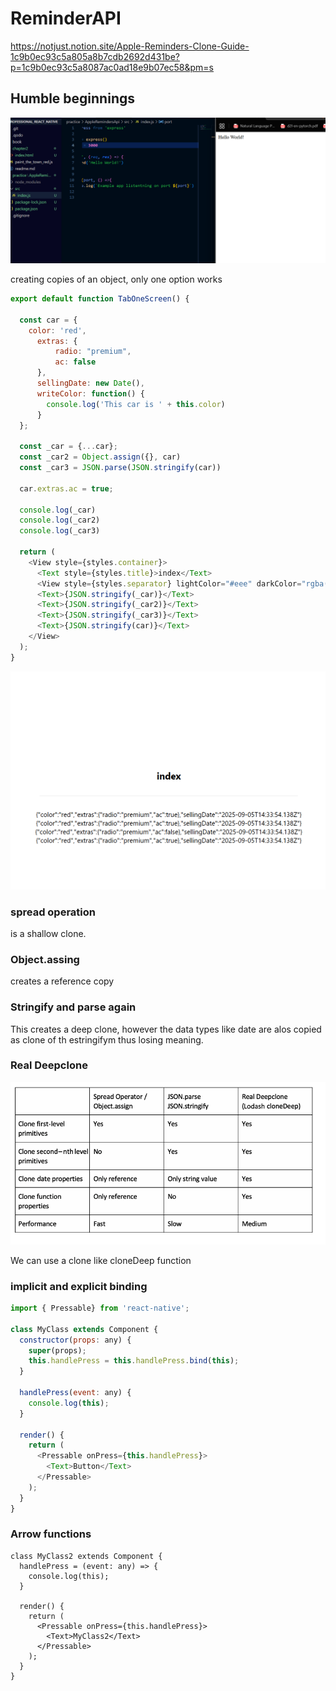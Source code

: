 # ReminderAPI

https://notjust.notion.site/Apple-Reminders-Clone-Guide-1c9b0ec93c5a805a8b7cdb2692d431be?p=1c9b0ec93c5a8087ac0ad18e9b07ec58&pm=s


## Humble beginnings

![alt text](image.png)

creating copies of an object, only one option works

```js
export default function TabOneScreen() {

  const car = {
    color: 'red',
      extras: {
          radio: "premium",
          ac: false
      },
      sellingDate: new Date(),
      writeColor: function() {
        console.log('This car is ' + this.color)
      }
  };

  const _car = {...car};
  const _car2 = Object.assign({}, car)
  const _car3 = JSON.parse(JSON.stringify(car))

  car.extras.ac = true;

  console.log(_car)
  console.log(_car2)
  console.log(_car3)

  return (
    <View style={styles.container}>
      <Text style={styles.title}>index</Text>
      <View style={styles.separator} lightColor="#eee" darkColor="rgba(255,255,255,0.1)" />
      <Text>{JSON.stringify(_car)}</Text>
      <Text>{JSON.stringify(_car2)}</Text>
      <Text>{JSON.stringify(_car3)}</Text>
      <Text>{JSON.stringify(car)}</Text>
    </View>
  );
}

```

![](2025-09-05-20-06-40.png)

### spread operation

is a shallow clone.

### Object.assing

creates a reference copy

### Stringify and parse again

This creates a deep clone, however the data types like date are alos copied as clone of th estringifym thus losing meaning.

### Real Deepclone

![](2025-09-05-20-10-01.png)

We can use a clone like cloneDeep function


### implicit and explicit binding

```js
import { Pressable} from 'react-native';

class MyClass extends Component {
  constructor(props: any) {
    super(props);
    this.handlePress = this.handlePress.bind(this);
  }

  handlePress(event: any) {
    console.log(this);
  }

  render() {
    return (
      <Pressable onPress={this.handlePress}>
        <Text>Button</Text>
      </Pressable>
    );
  }
}

```

### Arrow functions

```
class MyClass2 extends Component {
  handlePress = (event: any) => {
    console.log(this);
  }

  render() {
    return (
      <Pressable onPress={this.handlePress}>
        <Text>MyClass2</Text>
      </Pressable>
    );
  }
}
```


